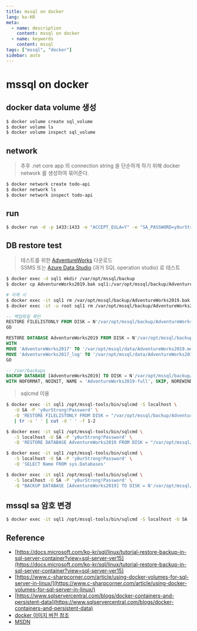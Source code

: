 ```yaml
---
title: mssql on docker
lang: ko-KR
meta:
  - name: description
    content: mssql on docker
  - name: keywords
    content: mssql
tags: ["mssql", "docker"]
sidebar: auto
---
```


# mssql on docker

## docker data volume 생성

```bash
$ docker volume create sql_volume
$ docker volume ls
$ docker volume inspect sql_volume
```

## network

> 추후 .net core app 의 connection string 을 단순하게 하기 위해 docker network 를 생성하여 묶어준다.

```bash
$ docker network create todo-api
$ docker network ls
$ docker network inspect todo-api
```

## run

```bash
$ docker run -d -p 1433:1433 -e "ACCEPT_EULA=Y" -e "SA_PASSWORD=y0urStrong!Password" --network=todo-api --name sql1 -v sql_volume:/var/opt/mssql mcr.microsoft.com/mssql/server:2019-latest
```

## DB restore test

> 테스트를 위한 [AdventureWorks](https://docs.microsoft.com/ko-kr/sql/samples/adventureworks-install-configure?view=sql-server-ver15&tabs=ssms) 다운로드  
> SSMS 또는 [Azure Data Studio](https://docs.microsoft.com/en-us/sql/azure-data-studio/download-azure-data-studio?view=sql-server-ver15) (과거 SQL operation studio) 로 테스트

```bash
$ docker exec -d sql1 mkdir /var/opt/mssql/backup
$ docker cp AdventureWorks2019.bak sql1:/var/opt/mssql/backup/AdventureWorks2019.bak

# 삭제 시
$ docker exec -it sql1 rm /var/opt/mssql/backup/AdventureWorks2019.bak
$ docker exec -it -u root sql1 rm /var/opt/mssql/backup/AdventureWorks2019.bak
```
```sql
-- 백업파일 확인
RESTORE FILELISTONLY FROM DISK = N'/var/opt/mssql/backup/AdventureWorks2019.bak'
GO

RESTORE DATABASE AdventureWorks2019 FROM DISK = N'/var/opt/mssql/backup/AdventureWorks2019.bak'
WITH
MOVE 'AdventureWorks2017' TO '/var/opt/mssql/data/AdventureWorks2019.mdf',
MOVE 'AdventureWorks2017_log' TO '/var/opt/mssql/data/AdventureWorks2019_log.ldf'
GO

-- /var/backups
BACKUP DATABASE [AdventureWorks2019] TO DISK = N'/var/opt/mssql/backup/AdventureWorks2019_2.bak'
WITH NOFORMAT, NOINIT, NAME = 'AdventureWorks2019-full', SKIP, NOREWIND, NOUNLOAD, STATS = 10
```
> sqlcmd 이용

```bash
$ docker exec -it sql1 /opt/mssql-tools/bin/sqlcmd -S localhost \
   -U SA -P 'y0urStrong!Password' \
   -Q 'RESTORE FILELISTONLY FROM DISK = "/var/opt/mssql/backup/AdventureWorks2019.bak"' \
   | tr -s ' ' | cut -d ' ' -f 1-2

$ docker exec -it sql1 /opt/mssql-tools/bin/sqlcmd \
   -S localhost -U SA -P 'y0urStrong!Password' \
   -Q 'RESTORE DATABASE AdventureWorks2019 FROM DISK = "/var/opt/mssql/backup/AdventureWorks2019.bak" WITH MOVE "AdventureWorks2017" TO "/var/opt/mssql/data/AdventureWorks2019.mdf", MOVE "AdventureWorks2017_log" TO "/var/opt/mssql/data/AdventureWorks2019_log.ldf"'

$ docker exec -it sql1 /opt/mssql-tools/bin/sqlcmd \
   -S localhost -U SA -P 'y0urStrong!Password' \
   -Q 'SELECT Name FROM sys.Databases'

$ docker exec -it sql1 /opt/mssql-tools/bin/sqlcmd \
   -S localhost -U SA -P 'y0urStrong!Password' \
   -Q "BACKUP DATABASE [AdventureWorks2019] TO DISK = N'/var/opt/mssql/backup/AdventureWorks2019_2.bak' WITH NOFORMAT, NOINIT, NAME = 'AdventureWorks2019-full', SKIP, NOREWIND, NOUNLOAD, STATS = 10"
```

## mssql sa 암호 변경

```bash
$ docker exec -it sql1 /opt/mssql-tools/bin/sqlcmd -S localhost -U SA -P "y0urStrong!Password" -Q 'ALTER LOGIN SA WITH PASSWORD="y0urNewStrong!Password"'
```

## Reference

- [https://docs.microsoft.com/ko-kr/sql/linux/tutorial-restore-backup-in-sql-server-container?view=sql-server-ver15](https://docs.microsoft.com/ko-kr/sql/linux/tutorial-restore-backup-in-sql-server-container?view=sql-server-ver15)
- [https://www.c-sharpcorner.com/article/using-docker-volumes-for-sql-server-in-linux/](https://www.c-sharpcorner.com/article/using-docker-volumes-for-sql-server-in-linux/)
- [https://www.sqlservercentral.com/blogs/docker-containers-and-persistent-data](https://www.sqlservercentral.com/blogs/docker-containers-and-persistent-data)
- [docker 이미지 버전 참조](https://hub.docker.com/_/microsoft-mssql-server)  
- [MSDN](https://docs.microsoft.com/ko-kr/sql/linux/quickstart-install-connect-docker?view=sql-server-ver15&pivots=cs1-bash)
